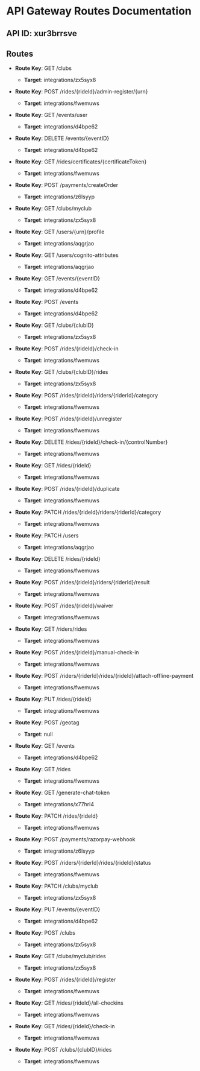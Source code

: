 # API Gateway Routes Documentation
## API ID: xur3brrsve
## Routes
- **Route Key**: GET /clubs
  - **Target**: integrations/zx5syx8

- **Route Key**: POST /rides/{rideId}/admin-register/{urn}
  - **Target**: integrations/fwemuws

- **Route Key**: GET /events/user
  - **Target**: integrations/d4bpe62

- **Route Key**: DELETE /events/{eventID}
  - **Target**: integrations/d4bpe62

- **Route Key**: GET /rides/certificates/{certificateToken}
  - **Target**: integrations/fwemuws

- **Route Key**: POST /payments/createOrder
  - **Target**: integrations/z6lsyyp

- **Route Key**: GET /clubs/myclub
  - **Target**: integrations/zx5syx8

- **Route Key**: GET /users/{urn}/profile
  - **Target**: integrations/aqgrjao

- **Route Key**: GET /users/cognito-attributes
  - **Target**: integrations/aqgrjao

- **Route Key**: GET /events/{eventID}
  - **Target**: integrations/d4bpe62

- **Route Key**: POST /events
  - **Target**: integrations/d4bpe62

- **Route Key**: GET /clubs/{clubID}
  - **Target**: integrations/zx5syx8

- **Route Key**: POST /rides/{rideId}/check-in
  - **Target**: integrations/fwemuws

- **Route Key**: GET /clubs/{clubID}/rides
  - **Target**: integrations/zx5syx8

- **Route Key**: POST /rides/{rideId}/riders/{riderId}/category
  - **Target**: integrations/fwemuws

- **Route Key**: POST /rides/{rideId}/unregister
  - **Target**: integrations/fwemuws

- **Route Key**: DELETE /rides/{rideId}/check-in/{controlNumber}
  - **Target**: integrations/fwemuws

- **Route Key**: GET /rides/{rideId}
  - **Target**: integrations/fwemuws

- **Route Key**: POST /rides/{rideId}/duplicate
  - **Target**: integrations/fwemuws

- **Route Key**: PATCH /rides/{rideId}/riders/{riderId}/category
  - **Target**: integrations/fwemuws

- **Route Key**: PATCH /users
  - **Target**: integrations/aqgrjao

- **Route Key**: DELETE /rides/{rideId}
  - **Target**: integrations/fwemuws

- **Route Key**: POST /rides/{rideId}/riders/{riderId}/result
  - **Target**: integrations/fwemuws

- **Route Key**: POST /rides/{rideId}/waiver
  - **Target**: integrations/fwemuws

- **Route Key**: GET /riders/rides
  - **Target**: integrations/fwemuws

- **Route Key**: POST /rides/{rideId}/manual-check-in
  - **Target**: integrations/fwemuws

- **Route Key**: POST /riders/{riderId}/rides/{rideId}/attach-offline-payment
  - **Target**: integrations/fwemuws

- **Route Key**: PUT /rides/{rideId}
  - **Target**: integrations/fwemuws

- **Route Key**: POST /geotag
  - **Target**: null

- **Route Key**: GET /events
  - **Target**: integrations/d4bpe62

- **Route Key**: GET /rides
  - **Target**: integrations/fwemuws

- **Route Key**: GET /generate-chat-token
  - **Target**: integrations/x77hrl4

- **Route Key**: PATCH /rides/{rideId}
  - **Target**: integrations/fwemuws

- **Route Key**: POST /payments/razorpay-webhook
  - **Target**: integrations/z6lsyyp

- **Route Key**: POST /riders/{riderId}/rides/{rideId}/status
  - **Target**: integrations/fwemuws

- **Route Key**: PATCH /clubs/myclub
  - **Target**: integrations/zx5syx8

- **Route Key**: PUT /events/{eventID}
  - **Target**: integrations/d4bpe62

- **Route Key**: POST /clubs
  - **Target**: integrations/zx5syx8

- **Route Key**: GET /clubs/myclub/rides
  - **Target**: integrations/zx5syx8

- **Route Key**: POST /rides/{rideId}/register
  - **Target**: integrations/fwemuws

- **Route Key**: GET /rides/{rideId}/all-checkins
  - **Target**: integrations/fwemuws

- **Route Key**: GET /rides/{rideId}/check-in
  - **Target**: integrations/fwemuws

- **Route Key**: POST /clubs/{clubID}/rides
  - **Target**: integrations/fwemuws

